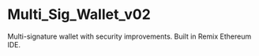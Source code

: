 # Multi_Sig_Wallet_v02
Multi-signature wallet with security improvements. Built in Remix Ethereum IDE.
